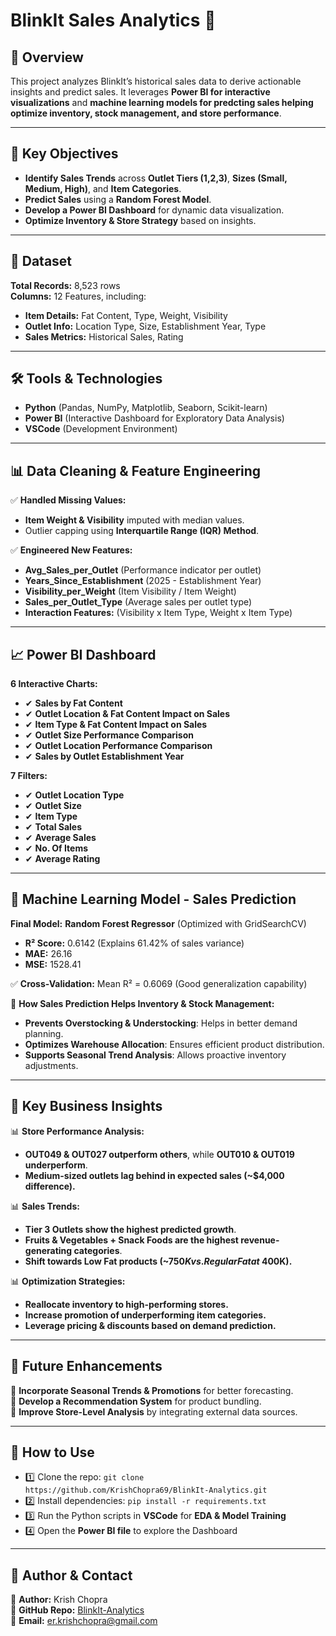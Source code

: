 # BlinkIt Sales Analytics 🚀

## 📌 Overview
This project analyzes BlinkIt’s historical sales data to derive actionable insights and predict sales. It leverages **Power BI for interactive visualizations** and **machine learning models for predcting sales helping optimize inventory, stock management, and store performance**.

---

## 🎯 Key Objectives
- **Identify Sales Trends** across **Outlet Tiers (1,2,3)**, **Sizes (Small, Medium, High)**, and **Item Categories**.
- **Predict Sales** using a **Random Forest Model**.
- **Develop a Power BI Dashboard** for dynamic data visualization.
- **Optimize Inventory & Store Strategy** based on insights.

---

## 📂 Dataset
**Total Records:** 8,523 rows  
**Columns:** 12 Features, including:
- **Item Details:** Fat Content, Type, Weight, Visibility
- **Outlet Info:** Location Type, Size, Establishment Year, Type
- **Sales Metrics:** Historical Sales, Rating

---

## 🛠️ Tools & Technologies
- **Python** (Pandas, NumPy, Matplotlib, Seaborn, Scikit-learn)
- **Power BI** (Interactive Dashboard for Exploratory Data Analysis)
- **VSCode** (Development Environment)

---

## 📊 Data Cleaning & Feature Engineering
✅ **Handled Missing Values:**
- **Item Weight & Visibility** imputed with median values.
- Outlier capping using **Interquartile Range (IQR) Method**.

✅ **Engineered New Features:**
- **Avg_Sales_per_Outlet** (Performance indicator per outlet)
- **Years_Since_Establishment** (2025 - Establishment Year)
- **Visibility_per_Weight** (Item Visibility / Item Weight)
- **Sales_per_Outlet_Type** (Average sales per outlet type)
- **Interaction Features:** (Visibility x Item Type, Weight x Item Type)

---

## 📈 Power BI Dashboard
**6 Interactive Charts:**

- ✔ **Sales by Fat Content**
- ✔ **Outlet Location & Fat Content Impact on Sales**
- ✔ **Item Type & Fat Content Impact on Sales**
- ✔ **Outlet Size Performance Comparison**
- ✔ **Outlet Location Performance Comparison**
- ✔ **Sales by Outlet Establishment Year**

**7 Filters:**

- ✔ **Outlet Location Type**
- ✔ **Outlet Size**
- ✔ **Item Type**
- ✔ **Total Sales**
- ✔ **Average Sales**
- ✔ **No. Of Items**
- ✔ **Average Rating**

---

## 🤖 Machine Learning Model - Sales Prediction
**Final Model:** **Random Forest Regressor** (Optimized with GridSearchCV)
- **R² Score:** 0.6142 (Explains 61.42% of sales variance)
- **MAE:** 26.16
- **MSE:** 1528.41

✅ **Cross-Validation:** Mean R² = 0.6069 (Good generalization capability)

🔹 **How Sales Prediction Helps Inventory & Stock Management:**
- **Prevents Overstocking & Understocking**: Helps in better demand planning.
- **Optimizes Warehouse Allocation**: Ensures efficient product distribution.
- **Supports Seasonal Trend Analysis**: Allows proactive inventory adjustments.

---

## 📌 Key Business Insights
📊 **Store Performance Analysis:**
- **OUT049 & OUT027 outperform others**, while **OUT010 & OUT019 underperform**.
- **Medium-sized outlets lag behind in expected sales (~$4,000 difference).**

📊 **Sales Trends:**
- **Tier 3 Outlets show the highest predicted growth**.
- **Fruits & Vegetables + Snack Foods are the highest revenue-generating categories**.
- **Shift towards Low Fat products (~$750K vs. Regular Fat at ~$400K).**

📊 **Optimization Strategies:**
- **Reallocate inventory to high-performing stores.**
- **Increase promotion of underperforming item categories.**
- **Leverage pricing & discounts based on demand prediction.**

---

## 🚀 Future Enhancements
🔹 **Incorporate Seasonal Trends & Promotions** for better forecasting.  
🔹 **Develop a Recommendation System** for product bundling.  
🔹 **Improve Store-Level Analysis** by integrating external data sources.  

---

## 📢 How to Use
- 1️⃣ Clone the repo: `git clone https://github.com/KrishChopra69/BlinkIt-Analytics.git`
- 2️⃣ Install dependencies: `pip install -r requirements.txt`
- 3️⃣ Run the Python scripts in **VSCode** for **EDA & Model Training**
- 4️⃣ Open the **Power BI file** to explore the Dashboard

---

## 📌 Author & Contact
📌 **Author:** Krish Chopra  
🔗 **GitHub Repo:** [BlinkIt-Analytics](https://github.com/KrishChopra69/BlinkIt-Analytics)  
📧 **Email:** er.krishchopra@gmail.com
